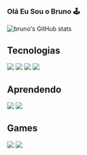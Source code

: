 ### Olá Eu Sou o Bruno 🕹️ 
![bruno's GitHub stats](https://github-readme-stats.vercel.app/api?username=brunolimapinheiro&show_icons=true&theme=radical)

## Tecnologias 
<div style="display:inline_block">
  <img src="https://img.shields.io/badge/HTML-239120?style=for-the-badge&logo=html5&logoColor=white">
  <img src="https://img.shields.io/badge/CSS-239120?&style=for-the-badge&logo=css3&logoColor=white">
  <img src="https://img.shields.io/badge/Python-14354C?style=for-the-badge&logo=python&logoColor=white">
  <img src="https://img.shields.io/badge/Bootstrap-563D7C?style=for-the-badge&logo=bootstrap&logoColor=white"
</div>
  
## Aprendendo
<div style="display:inline_block">
  <img src="https://img.shields.io/badge/JavaScript-F7DF1E?style=for-the-badge&logo=javascript&logoColor=black">
  <img src="https://img.shields.io/badge/Java-ED8B00?style=for-the-badge&logo=openjdk&logoColor=white">
</div>

## Games
<div style="display:inline_block">
  <img src="https://img.shields.io/badge/Steam-000000?style=for-the-badge&logo=steam&logoColor=white">
  <img src="https://img.shields.io/badge/Xbox-107C10?style=for-the-badge&logo=xbox&logoColor=white">
</div> 




